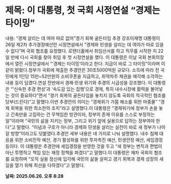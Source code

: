 # **제목: 이 대통령, 첫 국회 시정연설 “경제는 타이밍”**

  내용: “경제 살리는 데 여야 따로 없어”경기 회복 골든타임 추경 강조이재명 대통령이 26일 제2차 추가경정예산안 시정연설에서 “경제와 민생을 살리는 데 여야가 따로 있을 수 없다”며 국회 협조를 요청했다. 로텐더홀에서 취임선서를 하고 직무를 시작한 지 22일 만에 다시 국회를 찾아 취임 후 첫 시정연설을 했다.   이 대통령은 이날 국회 본회의장에서 열린 시정연설에서 “‘경제는 타이밍’이라고 한다. 지금이 바로 그 타이밍”이라며 이같이 밝혔다.정부가 국회에 제출한 추경안은 30조5000억원 규모다. 소득에 따라 전 국민에게 1인당 15만~52만원의 소비쿠폰을 지급하고, 취약차주 채권을 매각해 소각하는 내용 등이 담겼다.연설 전반에서 경제·민생 위기와 추경의 시급성을 강조했다. 이 대통령은 “‘신속한 추경 편성’과 ‘속도감 있는 집행’으로 경제, 특히 내수시장에 활력을 불어넣는 것이 중요하다”면서 “경기 회복의 골든타임을 놓치지 않도록 국회의 적극적인 협조를 당부(드린다)”고 말했다.이번 추경안의 의미는 “경제위기 가뭄 해소를 위한 마중물” “경제 회복을 위한 최소한의 조치”라고 설명했다.이 대통령은 “경제위기에 정부가 손을 놓고 긴축만을 고집하는 건 무책임한 방관이자, 정부의 존재 이유를 스스로 부정하는 일”이라며 “국민의 삶을 지키는 정부, 그리고 위기 앞에 실용으로 답하는 정부여야 한다”고 말했다. “이념과 구호가 아니라 경제와 민생을 살리는 실천이 바로 새 정부가 나아갈 방향”이라고도 덧붙였다.추경안 세부 내용은 네 가지로 나눠 설명했다. 내수 침체 대응을 위한 소비진작 예산, 경기 활성화를 위한 투자촉진 예산, 민생안정 예산, 세입경정 등이다. 이 대통령은 추경안에 세입경정을 반영한 것을 두고 “새 정부는 변칙과 편법이 아닌 투명하고 책임 있는 재정 정책을 펴겠다”고 말했다.이 대통령은 재차 국회의 협조를 요청하며 “오직 실용 정신에 입각해 국민의 삶을 살피고 경기 회복과 경제 성장의 새 길을 열기 위해 최선을 다하겠다”고 말했다.

  **날짜: 2025.06.26. 오후 8:28**